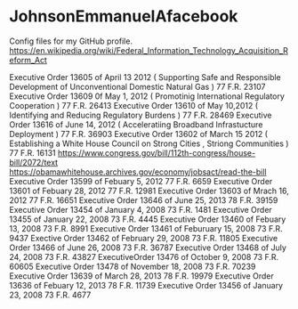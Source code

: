 # JohnsonEmmanuelAfacebook
Config files for my GitHub profile.
https://en.wikipedia.org/wiki/Federal_Information_Technology_Acquisition_Reform_Act

Executive Order 13605 of April 13 2012 ( Supporting Safe and Responsible Development of Unconventional Domestic Natural Gas )
77 F.R. 23107
Executive Order 13609 0f May 1, 2012 ( Promotinig International Regulatory Cooperation )
77 F.R. 26413
Executive Order 13610 of May 10,2012 ( Identifying and Reducing Regulatory Burdens )
77 F.R. 28469
Executive Order 13616 of June 14, 2012 ( Acceleratiing Broadband Infrastucture Deployment )
77 F.R. 36903
Executive Order 13602 of March 15 2012 ( Establishing a White House Council on Strong Cities , Striong Communities )
77 F.R. 16131
https://www.congress.gov/bill/112th-congress/house-bill/2072/text
https://obamawhitehouse.archives.gov/economy/jobsact/read-the-bill
Executive Order 13599 of Febuary 5, 2012 77 F.R. 6659
Executive Order 13601 of Febuary 28, 2012 77 F.R. 12981
Executive Order 13603 of Mrach 16, 2012 77 F.R. 16651
Executive Order 13646 of June 25, 2013 78 F.R. 39159
Executive Order 13454 of January 4, 2008 73 F.R. 1481
Executive Order 13455 of January 22, 2008 73 F.R. 4445
Executive Order 13460 of Febuary 13, 2008 73 F.R. 8991
Executive Order 13461 of Feburuary 15, 2008 73 F.R. 9437
Exective Order 13462 of February 29, 2008 73 F.R. 11805
Executive Order 13466 of June 26, 2008 73 F.R. 36787
Executive Order 13468 of July 24, 2008 73 F.R. 43827
ExecutiveOrder 13476 of October 9, 2008 73 F.R. 60605
Executive Order 13478 of November 18, 2008 73 F.R. 70239
Executive Order 13639 of March 28, 2013 78 F.R. 19979
Executive Order 13636 of Febuary 12, 2013 78 F.R. 11739
Executive Order 13456 of January 23, 2008 73 F.R. 4677
